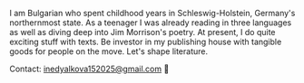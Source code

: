 I am Bulgarian who spent childhood years in Schleswig-Holstein, Germany's northernmost state. As a teenager I was already reading in three languages as well as diving deep into Jim Morrison's poetry. At present, I do quite exciting stuff with texts. Be investor in my publishing house with tangible goods for people on the move. Let's shape literature.

Contact: inedyalkova152025@gmail.com 📨

